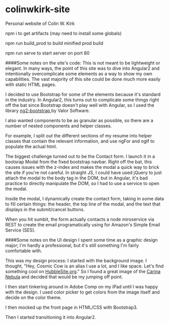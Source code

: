 # colinwkirk-site
Personal website of Colin W. Kirk


npm i to get artifacts (may need to install some globals)

npm run build_prod to build minified prod build

npm run serve to start server on port 80

####Some notes on the site's code:
This is not meant to be lightweight or elegant. In many ways, the point of this site was to dive into Angular2 and intentionally overcomplicate some elements as a way to show my own capabilities. The vast majority of this site could be done much more easily with static HTML pages.

I decided to use Bootstrap for some of the elements because it's standard in the industry. In Angular2, this turns out to complicate some things right off the bat since Bootstrap doesn't play well with Angular, so I used the library [ng2-bootstrap ](https://github.com/valor-software/ng2-bootstrap) by Valor Software.

I also wanted components to be as granular as possible, so there are a number of nested components and helper classes.

For example, I split out the different sections of my resume into helper classes that contain the relevant information, and use ngFor and ngIf to populate the actual html. 

The biggest challenge turned out to be the Contact form. I launch it in a bootsrap Modal from the fixed bootstrap navbar. Right off the bat, this causes issues with the z-index and makes the modal a quick way to brick the site if you're not careful. In straight JS, I could have used jQuery to just attach the modal to the body tag in the DOM, but in Angular, it's bad practice to directly manipulate the DOM, so I had to use a service to open the modal.

Inside the modal, I dynamically create the contact form, taking in some data to fill certain things: the header, the top line of the modal, and the text that displays in the submit/cancel buttons.

When you hit sumbit, the form actually contacts a node miroservice via REST to create the email programatically using for Amazon's Simple Email Service (SES). 

####Some notes on the UI design
I spent some time as a graphic design major; I'm hardly a professional, but it's still something I'm fairly comfortable with.

This was my design process: I started with the background image. I thought, "Hey, Cosmic Cow is an alias I use a lot, and I like space. Let's find something cool on [HubbleSite.org](HubbleSite.org)." So I found a great image of the [Carina Nebula](http://hubblesite.org/newscenter/archive/releases/2010/13/image/a/) and decided that would be my jumping off point.

I then start tinkering around in Adobe Comp on my iPad until I was happy with the design. I used color picker to get colors from the image itself and decide on the color theme.

I then mocked up the front page in HTML/CSS with Bootstrap3.

Then I started transitioning it into Angular2.
